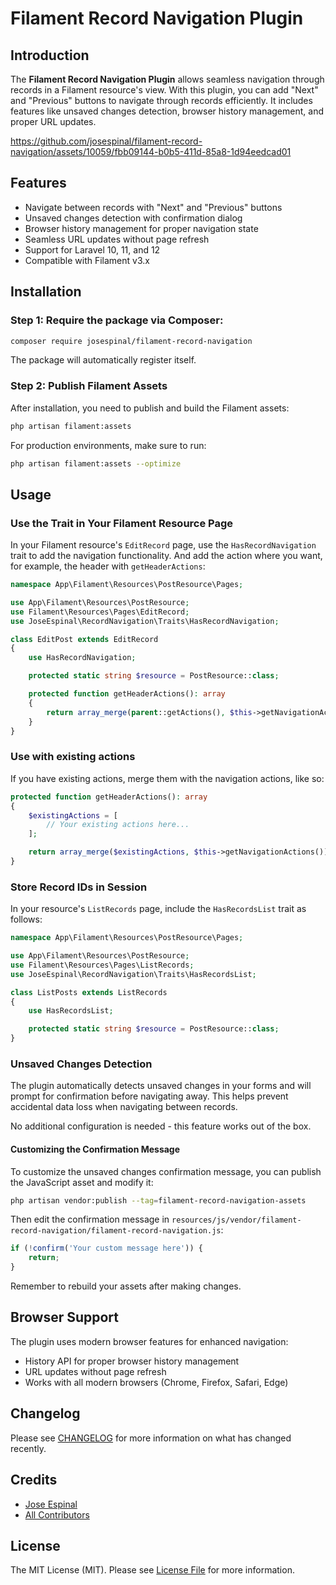# Filament Record Navigation Plugin

## Introduction

The **Filament Record Navigation Plugin** allows seamless navigation through records in a Filament resource's view. With this plugin, you can add "Next" and "Previous" buttons to navigate through records efficiently. It includes features like unsaved changes detection, browser history management, and proper URL updates.

https://github.com/josespinal/filament-record-navigation/assets/10059/fbb09144-b0b5-411d-85a8-1d94eedcad01

## Features

- Navigate between records with "Next" and "Previous" buttons
- Unsaved changes detection with confirmation dialog
- Browser history management for proper navigation state
- Seamless URL updates without page refresh
- Support for Laravel 10, 11, and 12
- Compatible with Filament v3.x

## Installation

### Step 1: Require the package via Composer:

```bash
composer require josespinal/filament-record-navigation
```

The package will automatically register itself.

### Step 2: Publish Filament Assets

After installation, you need to publish and build the Filament assets:

```bash
php artisan filament:assets
```

For production environments, make sure to run:

```bash
php artisan filament:assets --optimize
```

## Usage

### Use the Trait in Your Filament Resource Page

In your Filament resource's `EditRecord` page, use the `HasRecordNavigation` trait to add the navigation functionality. And add the action where you want, for example, the header with `getHeaderActions`:

```php
namespace App\Filament\Resources\PostResource\Pages;

use App\Filament\Resources\PostResource;
use Filament\Resources\Pages\EditRecord;
use JoseEspinal\RecordNavigation\Traits\HasRecordNavigation;

class EditPost extends EditRecord
{
    use HasRecordNavigation;

    protected static string $resource = PostResource::class;

    protected function getHeaderActions(): array
    {
        return array_merge(parent::getActions(), $this->getNavigationActions());
    }
}
```

### Use with existing actions
If you have existing actions, merge them with the navigation actions, like so:

```php
protected function getHeaderActions(): array
{
    $existingActions = [
        // Your existing actions here...
    ];

    return array_merge($existingActions, $this->getNavigationActions());
}
```

### Store Record IDs in Session

In your resource's `ListRecords` page, include the `HasRecordsList` trait as follows:

```php
namespace App\Filament\Resources\PostResource\Pages;

use App\Filament\Resources\PostResource;
use Filament\Resources\Pages\ListRecords;
use JoseEspinal\RecordNavigation\Traits\HasRecordsList;

class ListPosts extends ListRecords
{
    use HasRecordsList;

    protected static string $resource = PostResource::class;
}
```

### Unsaved Changes Detection

The plugin automatically detects unsaved changes in your forms and will prompt for confirmation before navigating away. This helps prevent accidental data loss when navigating between records.

No additional configuration is needed - this feature works out of the box.

#### Customizing the Confirmation Message

To customize the unsaved changes confirmation message, you can publish the JavaScript asset and modify it:

```bash
php artisan vendor:publish --tag=filament-record-navigation-assets
```

Then edit the confirmation message in `resources/js/vendor/filament-record-navigation/filament-record-navigation.js`:

```javascript
if (!confirm('Your custom message here')) {
    return;
}
```

Remember to rebuild your assets after making changes.

## Browser Support

The plugin uses modern browser features for enhanced navigation:
- History API for proper browser history management
- URL updates without page refresh
- Works with all modern browsers (Chrome, Firefox, Safari, Edge)

## Changelog

Please see [CHANGELOG](CHANGELOG.md) for more information on what has changed recently.

## Credits

- [Jose Espinal](https://github.com/josespinal)
- [All Contributors](../../contributors)

## License

The MIT License (MIT). Please see [License File](LICENSE.md) for more information.
